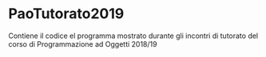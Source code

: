# PaoTutorato2019
Contiene il codice el programma mostrato durante gli incontri di tutorato del corso di Programmazione ad Oggetti 2018/19

